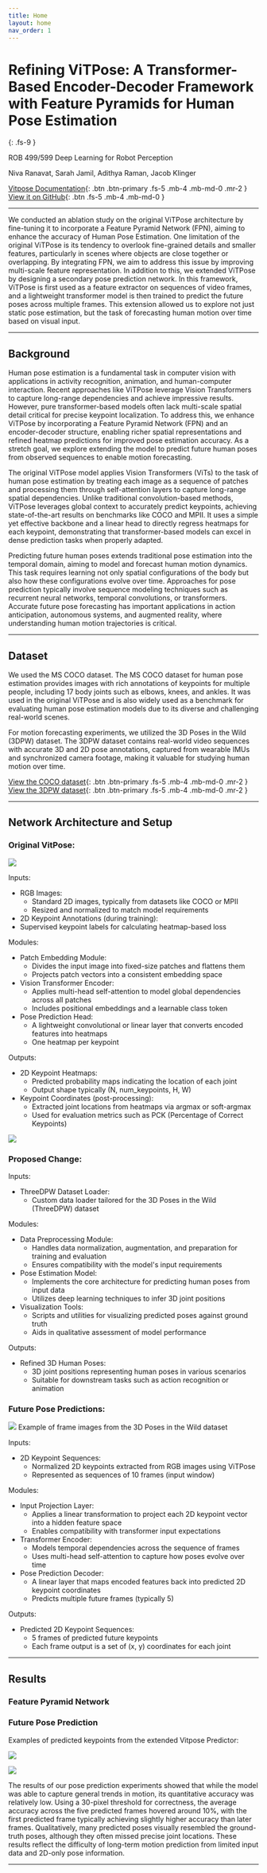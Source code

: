 ```yaml
---
title: Home
layout: home
nav_order: 1
---
```

# Refining ViTPose: A Transformer-Based Encoder-Decoder Framework with Feature Pyramids for Human Pose Estimation
{: .fs-9 }

ROB 499/599 Deep Learning for Robot Perception

Niva Ranavat, Sarah Jamil, Adithya Raman, Jacob Klinger

[Vitpose Documentation][vitpose]{: .btn .btn-primary .fs-5 .mb-4 .mb-md-0 .mr-2 }
[View it on GitHub][vitpose extension repo]{: .btn .fs-5 .mb-4 .mb-md-0 }

---
We conducted an ablation study on the original ViTPose architecture by fine-tuning it to incorporate a Feature Pyramid Network (FPN), aiming to enhance the accuracy of Human Pose Estimation. One limitation of the original ViTPose is its tendency to overlook fine-grained details and smaller features, particularly in scenes where objects are close together or overlapping. By integrating FPN, we aim to address this issue by improving multi-scale feature representation.
In addition to this, we extended ViTPose by designing a secondary pose prediction network. In this framework, ViTPose is first used as a feature extractor on sequences of video frames, and a lightweight transformer model is then trained to predict the future poses across multiple frames. This extension allowed us to explore not just static pose estimation, but the task of forecasting human motion over time based on visual input.

---
## Background

Human pose estimation is a fundamental task in computer vision with applications in activity recognition, animation, and human-computer interaction. Recent approaches like ViTPose leverage Vision Transformers to capture long-range dependencies and achieve impressive results. However, pure transformer-based models often lack multi-scale spatial detail critical for precise keypoint localization. To address this, we enhance ViTPose by incorporating a Feature Pyramid Network (FPN) and an encoder-decoder structure, enabling richer spatial representations and refined heatmap predictions for improved pose estimation accuracy. As a stretch goal, we explore extending the model to predict future human poses from observed sequences to enable motion forecasting.

The original ViTPose model applies Vision Transformers (ViTs) to the task of human pose estimation by treating each image as a sequence of patches and processing them through self-attention layers to capture long-range spatial dependencies. Unlike traditional convolution-based methods, ViTPose leverages global context to accurately predict keypoints, achieving state-of-the-art results on benchmarks like COCO and MPII. It uses a simple yet effective backbone and a linear head to directly regress heatmaps for each keypoint, demonstrating that transformer-based models can excel in dense prediction tasks when properly adapted.

Predicting future human poses extends traditional pose estimation into the temporal domain, aiming to model and forecast human motion dynamics. This task requires learning not only spatial configurations of the body but also how these configurations evolve over time. Approaches for pose prediction typically involve sequence modeling techniques such as recurrent neural networks, temporal convolutions, or transformers. Accurate future pose forecasting has important applications in action anticipation, autonomous systems, and augmented reality, where understanding human motion trajectories is critical.

--- 
## Dataset
We used the MS COCO dataset. The MS COCO dataset for human pose estimation provides images with rich annotations of keypoints for multiple people, including 17 body joints such as elbows, knees, and ankles. It was used in the original ViTPose and is also  widely used as a benchmark for evaluating human pose estimation models due to its diverse and challenging real-world scenes.

For motion forecasting experiments, we utilized the 3D Poses in the Wild (3DPW) dataset. The 3DPW dataset contains real-world video sequences with accurate 3D and 2D pose annotations, captured from wearable IMUs and synchronized camera footage, making it valuable for studying human motion over time.

[View the COCO dataset][coco dataset]{: .btn .btn-primary .fs-5 .mb-4 .mb-md-0 .mr-2 }
[View the 3DPW dataset][3d poses in the wild]{: .btn .btn-primary .fs-5 .mb-4 .mb-md-0 .mr-2 }

---
## Network Architecture and Setup

### Original VitPose:

![](1.jpg)

Inputs:
- RGB Images:
  - Standard 2D images, typically from datasets like COCO or MPII
  - Resized and normalized to match model requirements
-  2D Keypoint Annotations (during training):
  - Supervised keypoint labels for calculating heatmap-based loss

Modules:
- Patch Embedding Module:
  - Divides the input image into fixed-size patches and flattens them
  - Projects patch vectors into a consistent embedding space
- Vision Transformer Encoder:
  - Applies multi-head self-attention to model global dependencies across all patches
  - Includes positional embeddings and a learnable class token
- Pose Prediction Head:
  - A lightweight convolutional or linear layer that converts encoded features into heatmaps
  - One heatmap per keypoint

Outputs:
- 2D Keypoint Heatmaps:
  - Predicted probability maps indicating the location of each joint
  - Output shape typically (N, num_keypoints, H, W)
- Keypoint Coordinates (post-processing):
  - Extracted joint locations from heatmaps via argmax or soft-argmax
  - Used for evaluation metrics such as PCK (Percentage of Correct Keypoints)

![](2.jpg)

### Proposed Change:
Inputs:
- ThreeDPW Dataset Loader:
  - Custom data loader tailored for the 3D Poses in the Wild (ThreeDPW) dataset

Modules:
- Data Preprocessing Module:
  - Handles data normalization, augmentation, and preparation for training and evaluation
  - Ensures compatibility with the model's input requirements
- Pose Estimation Model:
  - Implements the core architecture for predicting human poses from input data
  - Utilizes deep learning techniques to infer 3D joint positions
- Visualization Tools:
  - Scripts and utilities for visualizing predicted poses against ground truth
  - Aids in qualitative assessment of model performance

Outputs:
- Refined 3D Human Poses:
  - 3D joint positions representing human poses in various scenarios
  - Suitable for downstream tasks such as action recognition or animation

### Future Pose Predictions:

![](image-6.png)
Example of frame images from the 3D Poses in the Wild dataset

Inputs:
- 2D Keypoint Sequences:
  - Normalized 2D keypoints extracted from RGB images using ViTPose
  - Represented as sequences of 10 frames (input window)

Modules:
- Input Projection Layer:
  - Applies a linear transformation to project each 2D keypoint vector into a hidden feature space
  - Enables compatibility with transformer input expectations
- Transformer Encoder:
  - Models temporal dependencies across the sequence of frames
  - Uses multi-head self-attention to capture how poses evolve over time
- Pose Prediction Decoder:
  - A linear layer that maps encoded features back into predicted 2D keypoint coordinates
  - Predicts multiple future frames (typically 5)

Outputs:
- Predicted 2D Keypoint Sequences:
  - 5 frames of predicted future keypoints
  - Each frame output is a set of (x, y) coordinates for each joint

---
## Results

### Feature Pyramid Network

### Future Pose Prediction

Examples of predicted keypoints from the extended Vitpose Predictor:

![](image.png)

![](image-5.png)

The results of our pose prediction experiments showed that while the model was able to capture general trends in motion, its quantitative accuracy was relatively low. Using a 30-pixel threshold for correctness, the average accuracy across the five predicted frames hovered around 10%, with the first predicted frame typically achieving slightly higher accuracy than later frames. Qualitatively, many predicted poses visually resembled the ground-truth poses, although they often missed precise joint locations. These results reflect the difficulty of long-term motion prediction from limited input data and 2D-only pose information.

---

[vitpose extension repo]: https://github.com/nranavat1/Refined_Human_Pose_Estimation
[vitpose]: https://arxiv.org/abs/2204.12484
[coco dataset]: https://cocodataset.org/#home
[3d poses in the wild]: https://www.google.com/search?client=safari&rls=en&q=3d+poses+in+the+wild&ie=UTF-8&oe=UTF-8
